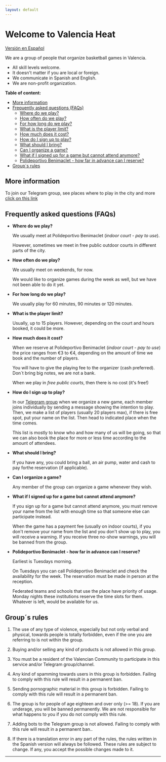 ```yaml
---
layout: default
---
```


# Welcome to Valencia Heat

[Versión en Español](./)

We are a group of people that organize basketball games in Valencia.

- All skill levels welcome.
- It doesn't matter if you are local or foreign.
- We communicate in Spanish and English.
- We are non-profit organization.

**Table of content:**
- [More information](#more-info)
- [Frequently asked questions (FAQs)](#faqs)
  - [Where do we play?](#where)
  - [How often do we play?](#how-often)
  - [For how long do we play?](#how-long)
  - [What is the player limit?](#how-many)
  - [How much does it cost?](#how-much)
  - [How do I sign up to play?](#how-to)
  - [What should I bring?](#bring)
  - [Can I organize a game?](#can-i)
  - [What if I signed up for a game but cannot attend anymore?](#no-show)
  - [Polideportivo Benimaclet - how far in advance can I reserve?](#pol-ben-booking)
- [Group´s rules ](#rules)


<!-- headings -->
<a id="more-info"></a>
## More information

To join our Telegram group, see places where to play in the city and more [click on this link](https://linktr.ee/valenciaheat)

<a id="faqs"></a>
## Frequently asked questions (FAQs)

<a id="where"></a>
- **Where do we play?**

  We usually meet at Polideportivo Benimaclet (_indoor court - pay to use_). 
  
  However, sometimes we meet in free public outdoor courts in different parts of the city.

<a id="how-often"></a>
- **How often do we play?**
  
  We usually meet on weekends, for now.

  We would like to organize games during the week as well, but we have not been able to do it yet.

<a id="how-long"></a>
- **For how long do we play?**
  
  We usually play for 60 minutes, 90 minutes or 120 minutes.

<a id="how-many"></a>
- **What is the player limit?**

  Usually, up to 15 players. However, depending on the court and hours booked, it could be more.

<a id="how-much"></a>
- **How much does it cost?**

  When we reserve at Polideportivo Benimaclet (_indoor court - pay to use_) the price ranges from €3 to €4, depending on the amount of time we book and the number of players.
  
  You will have to give the playing fee to the organizer (cash preferred). Don´t bring big notes, we are not a bank.
  
  When we play in _free public courts_, then there is no cost (it's free!)

<a id="how-to"></a>
- **How do I sign up to play?**

  In our [Telegram group](https://linktr.ee/valenciaheat) when we organize a new game, each member joins individually by sending a message showing the intention to play. Then, we make a list of players (usually 20 players max), if there is free spot, put your name on the list. Then head to indicated place when the time comes.

  This list is mostly to know who and how many of us will be going, so that we can also book the place for more or less time according to the amount of attendees.

<a id="bring"></a>
- **What should I bring?**

  If you have any, you could bring a ball, an air pump, water and cash to pay forthe reservation (if applicable).

<a id="can-i"></a>
- **Can I organize a game?**

  Any member of the group can organize a game whenever they wish.

<a id="no-show"></a>
- **What if I signed up for a game but cannot attend anymore?**

  If you sign up for a game but cannot attend anymore, you must remove your name from the list with enough time so that someone else can participate instead.

  When the game has a payment fee (usually on indoor courts), if you don't remove your name from the list and you don't show up to play, you will receive a warning. If you receive three no-show warnings, you will be banned from the group.

<a id="pol-ben-booking"></a>
- **Polideportivo Benimaclet - how far in advance can I reserve?**

  Earliest is Tuesdays morning. 
  
  On Tuesdays you can call Polideportivo Benimaclet and check the availability for the week. The reservation must be made in person at the reception.

  Federated teams and schools that use the place have priority of usage. Monday nights these institutions reserve the time slots for them. Whatever is left, would be available for us.

<a id="rules"></a>
## Group´s rules 

1. The use of any type of violence, especially but not only verbal and physical, towards people is totally forbidden, even if the one you are referring to is not within the group.

1. Buying and/or selling any kind of products is not allowed in this group. 

1. You must be a resident of the Valencian Community to participate in this service and/or Telegram group/channel.

1. Any kind of spamming towards users in this group is forbidden. Failing to comply with this rule will result in a permanent ban.

1. Sending pornographic material in this group is forbidden. Failing to comply with this rule will result in a permanent ban.

1. The group is for people of age eighteen and over only (>= 18). If you are underage, you will be banned permanently. We are not responsible for what happens to you if you do not comply with this rule.

1. Adding bots to the Telegram group is not allowed. Failing to comply with this rule will result in a permanent ban..

1. If there is a translation error in any part of the rules, the rules written in the Spanish version will always be followed. These rules are subject to change. If any, you accept the possible changes made to it.

* * *